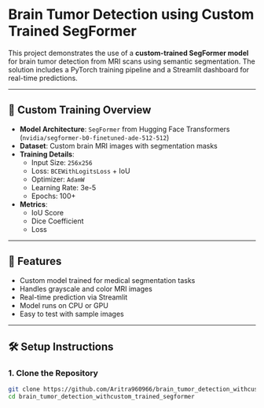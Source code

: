 
# Brain Tumor Detection using Custom Trained SegFormer

This project demonstrates the use of a **custom-trained SegFormer model** for brain tumor detection from MRI scans using semantic segmentation. The solution includes a PyTorch training pipeline and a Streamlit dashboard for real-time predictions.

---

## 🔬 Custom Training Overview

- **Model Architecture**: `SegFormer` from Hugging Face Transformers (`nvidia/segformer-b0-finetuned-ade-512-512`)
- **Dataset**: Custom brain MRI images with segmentation masks
- **Training Details**:
  - Input Size: `256x256`
  - Loss: `BCEWithLogitsLoss` + IoU
  - Optimizer: `AdamW`
  - Learning Rate: 3e-5
  - Epochs: 100+
- **Metrics**:
  - IoU Score
  - Dice Coefficient
  - Loss

---

## 🧠 Features

- Custom model trained for medical segmentation tasks
- Handles grayscale and color MRI images
- Real-time prediction via Streamlit
- Model runs on CPU or GPU
- Easy to test with sample images

---

## 🛠 Setup Instructions

### 1. Clone the Repository

```bash
git clone https://github.com/Aritra960966/brain_tumor_detection_withcustom_trained_segformer.git
cd brain_tumor_detection_withcustom_trained_segformer
